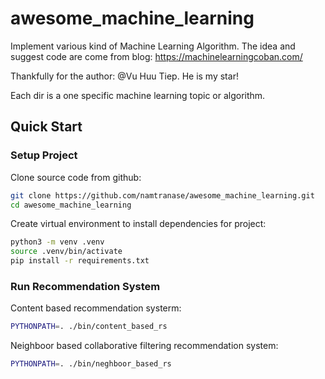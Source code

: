 # awesome_machine_learning
Implement various kind of Machine Learning Algorithm.
The idea and suggest code are come from blog:
https://machinelearningcoban.com/

Thankfully for the author: @Vu Huu Tiep. He is my star!

Each dir is a one specific machine learning topic or algorithm.

## Quick Start

### Setup Project

Clone source code from github:

```bash
git clone https://github.com/namtranase/awesome_machine_learning.git
cd awesome_machine_learning
```

Create virtual environment to install dependencies for project:

```bash
python3 -m venv .venv
source .venv/bin/activate
pip install -r requirements.txt
```

### Run Recommendation System

Content based recommendation systerm:

```bash
PYTHONPATH=. ./bin/content_based_rs
```

Neighboor based collaborative filtering recommendation system:

```bash
PYTHONPATH=. ./bin/neghboor_based_rs
```